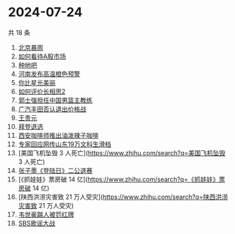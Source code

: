 # 2024-07-24

共 18 条

<!-- BEGIN ZHIHUSEARCH -->
<!-- 最后更新时间 Wed Jul 24 2024 22:12:09 GMT+0800 (China Standard Time) -->
1. [北京暴雨](https://www.zhihu.com/search?q=北京暴雨)
1. [如何看待A股市场](https://www.zhihu.com/search?q=如何看待A股市场)
1. [种地吧](https://www.zhihu.com/search?q=种地吧)
1. [河南发布高温橙色预警](https://www.zhihu.com/search?q=河南发布高温橙色预警)
1. [你比星光美丽](https://www.zhihu.com/search?q=你比星光美丽)
1. [如何评价长相思2](https://www.zhihu.com/search?q=如何评价长相思2)
1. [郭士强担任中国男篮主教练](https://www.zhihu.com/search?q=郭士强担任中国男篮主教练)
1. [广汽丰田否认退出价格战](https://www.zhihu.com/search?q=广汽丰田否认退出价格战)
1. [王贵元](https://www.zhihu.com/search?q=王贵元)
1. [拜登退选](https://www.zhihu.com/search?q=拜登退选)
1. [西安咖啡师推出油泼辣子咖啡](https://www.zhihu.com/search?q=西安咖啡师推出油泼辣子咖啡)
1. [专家回应网传山东19万文科生滑档](https://www.zhihu.com/search?q=专家回应网传山东19万文科生滑档)
1. [美国飞机坠毁 3 人死亡](https://www.zhihu.com/search?q=美国飞机坠毁 3 人死亡)
1. [张子墨《登陆日》二公退赛](https://www.zhihu.com/search?q=张子墨《登陆日》二公退赛)
1. [《抓娃娃》票房破 14 亿](https://www.zhihu.com/search?q=《抓娃娃》票房破 14 亿)
1. [陕西洪涝灾害致 21 万人受灾](https://www.zhihu.com/search?q=陕西洪涝灾害致 21 万人受灾)
1. [韦世豪踹人被罚红牌](https://www.zhihu.com/search?q=韦世豪踹人被罚红牌)
1. [SBS歌谣大战](https://www.zhihu.com/search?q=SBS歌谣大战)
<!-- END ZHIHUSEARCH -->
